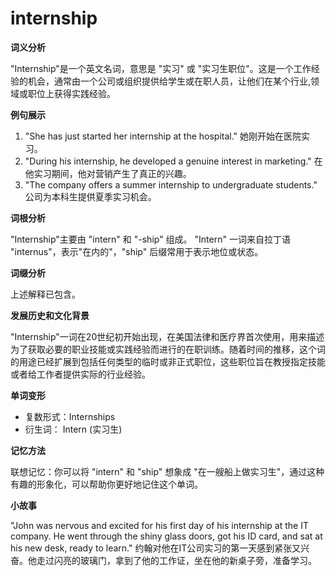 # internship

**词义分析**

  

"Internship"是一个英文名词，意思是 "实习" 或 "实习生职位"。这是一个工作经验的机会，通常由一个公司或组织提供给学生或在职人员，让他们在某个行业,领域或职位上获得实践经验。

  

**例句展示**

  

1.  "She has just started her internship at the hospital." 她刚开始在医院实习。
2.  "During his internship, he developed a genuine interest in marketing." 在他实习期间，他对营销产生了真正的兴趣。
3.  "The company offers a summer internship to undergraduate students." 公司为本科生提供夏季实习机会。

  

**词根分析**

  

"Internship"主要由 "intern" 和 "-ship" 组成。 "Intern" 一词来自拉丁语 "internus"，表示"在内的"，"ship" 后缀常用于表示地位或状态。

  

**词缀分析**

  

上述解释已包含。

  

**发展历史和文化背景**

  

"Internship"一词在20世纪初开始出现，在美国法律和医疗界首次使用，用来描述为了获取必要的职业技能或实践经验而进行的在职训练。随着时间的推移，这个词的用途已经扩展到包括任何类型的临时或非正式职位，这些职位旨在教授指定技能或者给工作者提供实际的行业经验。

  

**单词变形**

  

*   复数形式：Internships
*   衍生词： Intern (实习生)

  

**记忆方法**

  

联想记忆：你可以将 "intern" 和 "ship" 想象成 "在一艘船上做实习生"，通过这种有趣的形象化，可以帮助你更好地记住这个单词。

  

**小故事**

  

"John was nervous and excited for his first day of his internship at the IT company. He went through the shiny glass doors, got his ID card, and sat at his new desk, ready to learn." 约翰对他在IT公司实习的第一天感到紧张又兴奋。他走过闪亮的玻璃门，拿到了他的工作证，坐在他的新桌子旁，准备学习。
